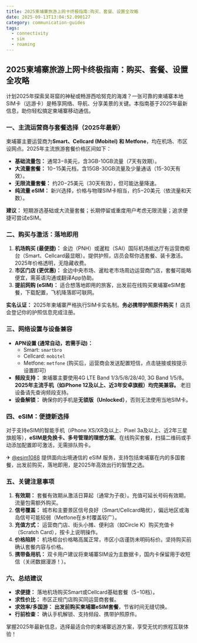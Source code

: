```yaml
---
title: 2025柬埔寨旅游上网卡终极指南:购买、套餐、设置全攻略
date: 2025-09-13T13:04:52.090127
category: communication-guides
tags:
  - connectivity
  - sim
  - roaming
---
```


## 2025柬埔寨旅游上网卡终极指南：购买、套餐、设置全攻略

计划2025年探索吴哥窟的神秘或畅游西哈努克的海滩？一张可靠的柬埔寨本地SIM卡（远游卡）是畅享网络、导航、分享美景的关键。本指南基于2025年最新信息，助你轻松搞定柬埔寨移动通信。

### 一、主流运营商与套餐选择（2025年最新）
柬埔寨主要运营商为**Smart、Cellcard (Mobitel) 和 Metfone**，均在机场、市区设网点。2025年主流旅游套餐价格区间如下：

*   **基础流量包：** 通常$3-$8美元，含3GB-10GB流量（7天有效期）。
*   **大流量套餐：** $10-$15美元档，含15GB-30GB流量及少量通话（15-30天有效）。
*   **无限流量套餐：** 约$20-$25美元（30天有效），但可能达量降速。
*   **纯流量 eSIM：** 新兴选择，价格与物理SIM卡相当，约$5-$20美元（依流量和天数）。

**建议：** 短期游选基础或大流量套餐；长期停留或重度用户考虑无限流量；追求便捷可尝试eSIM。

### 二、购买与激活：落地即用
1.  **机场购买 (最便捷)：** 金边（PNH）或暹粒（SAI）国际机场抵达厅有运营商柜台（Smart、Cellcard最显眼）。提供护照，店员会帮你选套餐、装卡激活。2025年价格透明，无隐藏收费。
2.  **市区门店 (更优惠)：** 金边中央市场、暹粒老市场周边运营商门店，套餐可能略便宜，需英语沟通或翻译App协助。
3.  **提前网购 (eSIM)：** 适合想落地即用的旅客，出发前在线购买柬埔寨eSIM套餐，下载配置，飞机降落即可联网。

**实名认证：** 2025年柬埔寨严格执行SIM卡实名制。**务必携带护照原件购买！** 店员会登记你的护照信息完成注册。

### 三、网络设置与设备兼容
*   **APN设置 (通常自动，若需手动)：**
    *   Smart: `smartbro`
    *   Cellcard: `mobitel`
    *   Metfone: `metfone`
    (购买后，运营商会发送配置短信，点击链接或按提示设置即可)
*   **频段支持：** 柬埔寨主要使用4G LTE Band 1/3/5/8/28/40, 3G Band 1/5/8。**2025年主流手机（如iPhone 12及以上、近3年安卓旗舰）均完美兼容。** 老旧设备请先查询频段支持。
*   **设备解锁：** 确保你的手机是**无锁版（Unlocked）**，否则无法使用当地SIM卡。

### 四、eSIM：便捷新选择
对于支持eSIM的智能手机（iPhone XS/XR及以上、Pixel 3a及以上、近2年三星旗舰等），**eSIM是免换卡、多号管理的理想方案**。在线购买套餐，扫描二维码或手动添加配置即可激活，无需排队购卡。

✈ [@esim1088](https://t.me/s/esim1088) 提供面向出境通信的 eSIM 服务，支持包括柬埔寨在内的多国套餐，出发前购买，落地即用，是2025年高效出行的智慧之选。

### 五、关键注意事项
1.  **有效期：** 套餐有效期从激活日算起（通常为子夜）。充值可延长号码有效期，流量包需额外购买。
2.  **信号覆盖：** 城市和主要景区信号良好（Smart/Cellcard略优），偏远地区或海岛信号可能较弱（Metfone在乡村覆盖较广）。
3.  **充值方式：** 运营商门店、街头小摊、便利店（如Circle K）购买充值卡（Scratch Card），按卡上说明操作。
4.  **价格陷阱：** 机场柜台价格略高属正常，市区小店谨防未明码标价。坚持购买前确认套餐内容与价格。
5.  **携带备用机：** 双卡用户建议将柬埔寨SIM设为主数据卡，国内卡保留用于收短信（关闭数据漫游！）。

### 六、总结建议
*   **求便捷：** 落地机场购买Smart或Cellcard基础套餐（$5-$10档）。
*   **求性价比：** 市区正规门店购买同运营商套餐。
*   **求效率/多国游：** **出发前购买柬埔寨eSIM套餐**，节省时间无缝切换。
*   **行前检查：** 确认手机解锁、支持频段、携带护照原件。

掌握2025年最新信息，选择最适合你的柬埔寨远游方案，享受无忧的旅程互联体验！